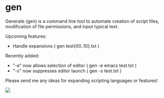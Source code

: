 # gen
Generate (gen) is a command line tool to automate creation of script files, modification of file permissions, and input typical text.

Upcoming features:
  - Handle expansions ( gen test{00..10}.txt )
 
 Recently added:
  - "-e" now allows selection of editor ( gen -e emacs test.txt )
  - "-s" now suppresses editor launch ( gen -s test.txt )
 
 Please send me any ideas for expanding scripting languages or features!

![](https://github.com/membersincewayback/gen/blob/main/gen.gif)
